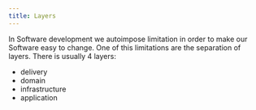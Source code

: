 ```yaml
---
title: Layers
---
```


In Software development we autoimpose limitation in order to make our Software easy to change. One of this limitations are the separation of layers. There is usually 4 layers:

- delivery
- domain
- infrastructure
- application
